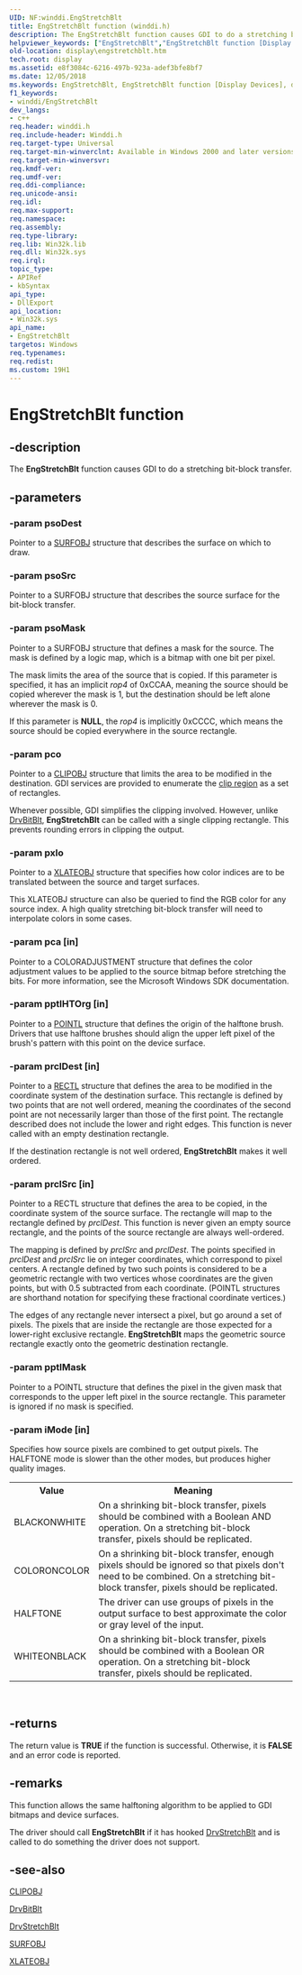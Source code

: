 ```yaml
---
UID: NF:winddi.EngStretchBlt
title: EngStretchBlt function (winddi.h)
description: The EngStretchBlt function causes GDI to do a stretching bit-block transfer.
helpviewer_keywords: ["EngStretchBlt","EngStretchBlt function [Display Devices]","display.engstretchblt","gdifncs_936bc1b7-36b7-4f4f-8de4-9a4b845ac0c1.xml","winddi/EngStretchBlt"]
old-location: display\engstretchblt.htm
tech.root: display
ms.assetid: e8f3084c-6216-497b-923a-adef3bfe8bf7
ms.date: 12/05/2018
ms.keywords: EngStretchBlt, EngStretchBlt function [Display Devices], display.engstretchblt, gdifncs_936bc1b7-36b7-4f4f-8de4-9a4b845ac0c1.xml, winddi/EngStretchBlt
f1_keywords:
- winddi/EngStretchBlt
dev_langs:
- c++
req.header: winddi.h
req.include-header: Winddi.h
req.target-type: Universal
req.target-min-winverclnt: Available in Windows 2000 and later versions of the Windows operating systems.
req.target-min-winversvr: 
req.kmdf-ver: 
req.umdf-ver: 
req.ddi-compliance: 
req.unicode-ansi: 
req.idl: 
req.max-support: 
req.namespace: 
req.assembly: 
req.type-library: 
req.lib: Win32k.lib
req.dll: Win32k.sys
req.irql: 
topic_type:
- APIRef
- kbSyntax
api_type:
- DllExport
api_location:
- Win32k.sys
api_name:
- EngStretchBlt
targetos: Windows
req.typenames: 
req.redist: 
ms.custom: 19H1
---
```


# EngStretchBlt function


## -description


The <b>EngStretchBlt</b> function causes GDI to do a stretching bit-block transfer. 


## -parameters




### -param psoDest

Pointer to a <a href="https://docs.microsoft.com/windows/desktop/api/winddi/ns-winddi-surfobj">SURFOBJ</a> structure that describes the surface on which to draw.


### -param psoSrc

Pointer to a SURFOBJ structure that describes the source surface for the bit-block transfer.


### -param psoMask

Pointer to a SURFOBJ structure that defines a mask for the source. The mask is defined by a logic map, which is a bitmap with one bit per pixel.

The mask limits the area of the source that is copied. If this parameter is specified, it has an implicit <i>rop4</i> of 0xCCAA, meaning the source should be copied wherever the mask is 1, but the destination should be left alone wherever the mask is 0.

If this parameter is <b>NULL</b>, the <i>rop4</i> is implicitly 0xCCCC, which means the source should be copied everywhere in the source rectangle.


### -param pco

Pointer to a <a href="https://docs.microsoft.com/windows/desktop/api/winddi/ns-winddi-clipobj">CLIPOBJ</a> structure that limits the area to be modified in the destination. GDI services are provided to enumerate the <a href="https://docs.microsoft.com/windows-hardware/drivers/">clip region</a> as a set of rectangles.

Whenever possible, GDI simplifies the clipping involved. However, unlike <a href="https://docs.microsoft.com/windows/desktop/api/winddi/nf-winddi-drvbitblt">DrvBitBlt</a>, <b>EngStretchBlt</b> can be called with a single clipping rectangle. This prevents rounding errors in clipping the output.


### -param pxlo

Pointer to a <a href="https://docs.microsoft.com/windows/desktop/api/winddi/ns-winddi-xlateobj">XLATEOBJ</a> structure that specifies how color indices are to be translated between the source and target surfaces.

This XLATEOBJ structure can also be queried to find the RGB color for any source index. A high quality stretching bit-block transfer will need to interpolate colors in some cases.


### -param pca [in]

Pointer to a COLORADJUSTMENT structure that defines the color adjustment values to be applied to the source bitmap before stretching the bits. For more information, see the Microsoft Windows SDK documentation.


### -param pptlHTOrg [in]

Pointer to a <a href="https://docs.microsoft.com/windows/desktop/api/windef/ns-windef-pointl">POINTL</a> structure that defines the origin of the halftone brush. Drivers that use halftone brushes should align the upper left pixel of the brush's pattern with this point on the device surface.


### -param prclDest [in]

Pointer to a <a href="https://docs.microsoft.com/windows/desktop/api/windef/ns-windef-rectl">RECTL</a> structure that defines the area to be modified in the coordinate system of the destination surface. This rectangle is defined by two points that are not well ordered, meaning the coordinates of the second point are not necessarily larger than those of the first point. The rectangle described does not include the lower and right edges. This function is never called with an empty destination rectangle.

If the destination rectangle is not well ordered, <b>EngStretchBlt</b> makes it well ordered.


### -param prclSrc [in]

Pointer to a RECTL structure that defines the area to be copied, in the coordinate system of the source surface. The rectangle will map to the rectangle defined by <i>prclDest</i>. This function is never given an empty source rectangle, and the points of the source rectangle are always well-ordered.

The mapping is defined by <i>prclSrc</i> and <i>prclDest</i>. The points specified in <i>prclDest</i> and <i>prclSrc</i> lie on integer coordinates, which correspond to pixel centers. A rectangle defined by two such points is considered to be a geometric rectangle with two vertices whose coordinates are the given points, but with 0.5 subtracted from each coordinate. (POINTL structures are shorthand notation for specifying these fractional coordinate vertices.) 

The edges of any rectangle never intersect a pixel, but go around a set of pixels. The pixels that are inside the rectangle are those expected for a lower-right exclusive rectangle. <b>EngStretchBlt</b> maps the geometric source rectangle exactly onto the geometric destination rectangle.


### -param pptlMask

Pointer to a POINTL structure that defines the pixel in the given mask that corresponds to the upper left pixel in the source rectangle. This parameter is ignored if no mask is specified.


### -param iMode [in]

Specifies how source pixels are combined to get output pixels. The HALFTONE mode is slower than the other modes, but produces higher quality images.

<table>
<tr>
<th>Value</th>
<th>Meaning</th>
</tr>
<tr>
<td>
BLACKONWHITE

</td>
<td>
On a shrinking bit-block transfer, pixels should be combined with a Boolean AND operation. On a stretching bit-block transfer, pixels should be replicated.

</td>
</tr>
<tr>
<td>
COLORONCOLOR

</td>
<td>
On a shrinking bit-block transfer, enough pixels should be ignored so that pixels don't need to be combined. On a stretching bit-block transfer, pixels should be replicated.

</td>
</tr>
<tr>
<td>
HALFTONE

</td>
<td>
The driver can use groups of pixels in the output surface to best approximate the color or gray level of the input.

</td>
</tr>
<tr>
<td>
WHITEONBLACK

</td>
<td>
On a shrinking bit-block transfer, pixels should be combined with a Boolean OR operation. On a stretching bit-block transfer, pixels should be replicated.

</td>
</tr>
</table>
 


## -returns



The return value is <b>TRUE</b> if the function is successful. Otherwise, it is <b>FALSE</b> and an error code is reported.




## -remarks



This function allows the same halftoning algorithm to be applied to GDI bitmaps and device surfaces.

The driver should call <b>EngStretchBlt</b> if it has hooked <a href="https://docs.microsoft.com/windows/desktop/api/winddi/nf-winddi-drvstretchblt">DrvStretchBlt</a> and is called to do something the driver does not support.




## -see-also




<a href="https://docs.microsoft.com/windows/desktop/api/winddi/ns-winddi-clipobj">CLIPOBJ</a>



<a href="https://docs.microsoft.com/windows/desktop/api/winddi/nf-winddi-drvbitblt">DrvBitBlt</a>



<a href="https://docs.microsoft.com/windows/desktop/api/winddi/nf-winddi-drvstretchblt">DrvStretchBlt</a>



<a href="https://docs.microsoft.com/windows/desktop/api/winddi/ns-winddi-surfobj">SURFOBJ</a>



<a href="https://docs.microsoft.com/windows/desktop/api/winddi/ns-winddi-xlateobj">XLATEOBJ</a>
 

 

